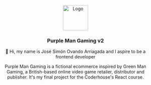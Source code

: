 <a name="readme-top"></a>
<!-- PROJECT LOGO -->
<br />
<div align="center">
  <a href="https://github.com/jsovandoarriagada/purple-man-gaming-v2">
    <img src="https://i.ibb.co/gWDVHGx/logo.png" alt="Logo" width="80" height="80">
  </a>
  <h3 align="center">Purple Man Gaming v2</h3>
  <p>👋 Hi, my name is José Simón Ovando Arriagada and I aspire to be a frontend developer</p>
</div>




<p align="center">Purple Man Gaming is a fictional ecommerce inspired by Green Man Gaming, a British-based online video game retailer, distributor and publisher. It's my final project for the Coderhouse's React course.</p>
